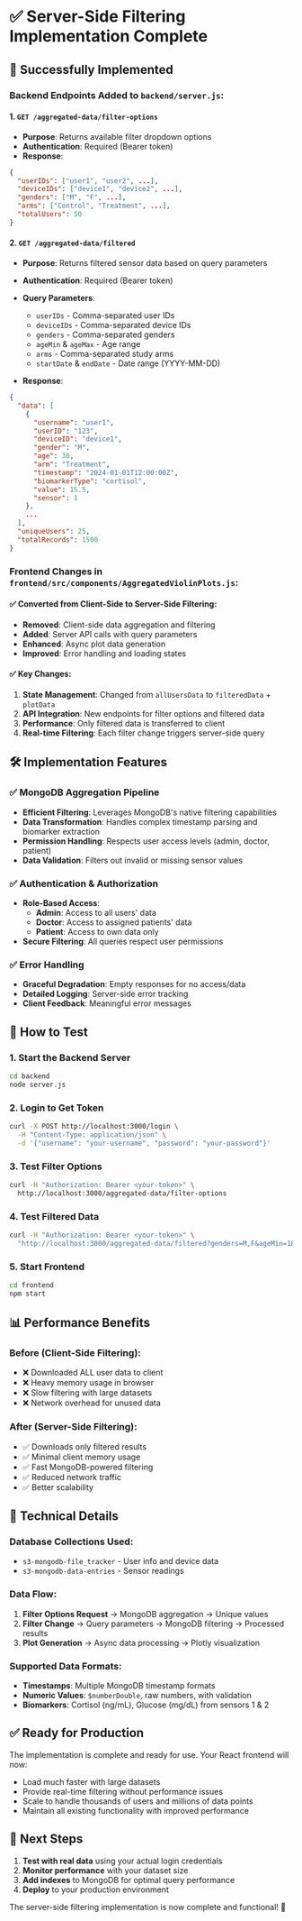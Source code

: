 # ✅ Server-Side Filtering Implementation Complete

## 🎉 Successfully Implemented

### Backend Endpoints Added to `backend/server.js`:

#### 1. **`GET /aggregated-data/filter-options`**
- **Purpose**: Returns available filter dropdown options
- **Authentication**: Required (Bearer token)
- **Response**: 
```json
{
  "userIDs": ["user1", "user2", ...],
  "deviceIDs": ["device1", "device2", ...],
  "genders": ["M", "F", ...],
  "arms": ["Control", "Treatment", ...],
  "totalUsers": 50
}
```

#### 2. **`GET /aggregated-data/filtered`**
- **Purpose**: Returns filtered sensor data based on query parameters
- **Authentication**: Required (Bearer token)
- **Query Parameters**:
  - `userIDs` - Comma-separated user IDs
  - `deviceIDs` - Comma-separated device IDs
  - `genders` - Comma-separated genders
  - `ageMin` & `ageMax` - Age range
  - `arms` - Comma-separated study arms
  - `startDate` & `endDate` - Date range (YYYY-MM-DD)

- **Response**:
```json
{
  "data": [
    {
      "username": "user1",
      "userID": "123",
      "deviceID": "device1",
      "gender": "M",
      "age": 30,
      "arm": "Treatment",
      "timestamp": "2024-01-01T12:00:00Z",
      "biomarkerType": "cortisol",
      "value": 15.5,
      "sensor": 1
    },
    ...
  ],
  "uniqueUsers": 25,
  "totalRecords": 1500
}
```

### Frontend Changes in `frontend/src/components/AggregatedViolinPlots.js`:

#### ✅ Converted from Client-Side to Server-Side Filtering:
- **Removed**: Client-side data aggregation and filtering
- **Added**: Server API calls with query parameters
- **Enhanced**: Async plot data generation
- **Improved**: Error handling and loading states

#### ✅ Key Changes:
1. **State Management**: Changed from `allUsersData` to `filteredData` + `plotData`
2. **API Integration**: New endpoints for filter options and filtered data
3. **Performance**: Only filtered data is transferred to client
4. **Real-time Filtering**: Each filter change triggers server-side query

## 🛠️ Implementation Features

### ✅ MongoDB Aggregation Pipeline
- **Efficient Filtering**: Leverages MongoDB's native filtering capabilities
- **Data Transformation**: Handles complex timestamp parsing and biomarker extraction
- **Permission Handling**: Respects user access levels (admin, doctor, patient)
- **Data Validation**: Filters out invalid or missing sensor values

### ✅ Authentication & Authorization
- **Role-Based Access**: 
  - **Admin**: Access to all users' data
  - **Doctor**: Access to assigned patients' data
  - **Patient**: Access to own data only
- **Secure Filtering**: All queries respect user permissions

### ✅ Error Handling
- **Graceful Degradation**: Empty responses for no access/data
- **Detailed Logging**: Server-side error tracking
- **Client Feedback**: Meaningful error messages

## 🚀 How to Test

### 1. **Start the Backend Server**
```bash
cd backend
node server.js
```

### 2. **Login to Get Token**
```bash
curl -X POST http://localhost:3000/login \
  -H "Content-Type: application/json" \
  -d '{"username": "your-username", "password": "your-password"}'
```

### 3. **Test Filter Options**
```bash
curl -H "Authorization: Bearer <your-token>" \
  http://localhost:3000/aggregated-data/filter-options
```

### 4. **Test Filtered Data**
```bash
curl -H "Authorization: Bearer <your-token>" \
  "http://localhost:3000/aggregated-data/filtered?genders=M,F&ageMin=18"
```

### 5. **Start Frontend**
```bash
cd frontend
npm start
```

## 📊 Performance Benefits

### Before (Client-Side Filtering):
- ❌ Downloaded ALL user data to client
- ❌ Heavy memory usage in browser
- ❌ Slow filtering with large datasets
- ❌ Network overhead for unused data

### After (Server-Side Filtering):
- ✅ Downloads only filtered results
- ✅ Minimal client memory usage
- ✅ Fast MongoDB-powered filtering
- ✅ Reduced network traffic
- ✅ Better scalability

## 🔧 Technical Details

### Database Collections Used:
- `s3-mongodb-file_tracker` - User info and device data
- `s3-mongodb-data-entries` - Sensor readings

### Data Flow:
1. **Filter Options Request** → MongoDB aggregation → Unique values
2. **Filter Change** → Query parameters → MongoDB filtering → Processed results
3. **Plot Generation** → Async data processing → Plotly visualization

### Supported Data Formats:
- **Timestamps**: Multiple MongoDB timestamp formats
- **Numeric Values**: `$numberDouble`, raw numbers, with validation
- **Biomarkers**: Cortisol (ng/mL), Glucose (mg/dL) from sensors 1 & 2

## ✅ Ready for Production

The implementation is complete and ready for use. Your React frontend will now:
- Load much faster with large datasets
- Provide real-time filtering without performance issues
- Scale to handle thousands of users and millions of data points
- Maintain all existing functionality with improved performance

## 🎯 Next Steps

1. **Test with real data** using your actual login credentials
2. **Monitor performance** with your dataset size
3. **Add indexes** to MongoDB for optimal query performance
4. **Deploy** to your production environment

The server-side filtering implementation is now complete and functional! 🚀 